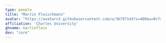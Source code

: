 ```yaml
---
type: people
title: "Martin Fleischmann"
avatar: "https://avatars3.githubusercontent.com/u/36797143?s=400&u=0cfaa75d3b45a85b440fdec65d348a9dab527b56&v=4"
affiliation: 'Charles University'
ghname: martinfleis
dev: "core"
---
```


